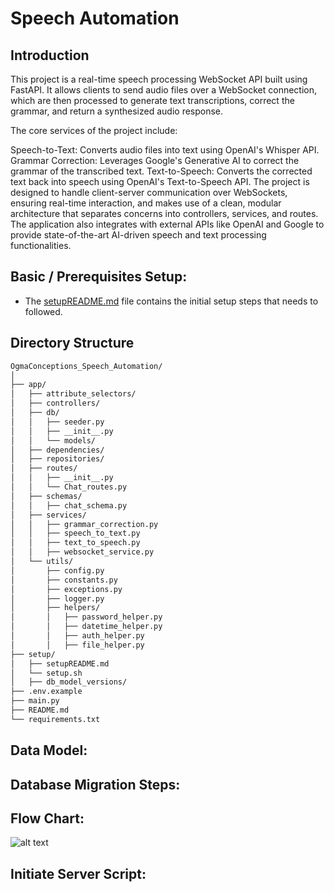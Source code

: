 # Speech Automation

## Introduction
This project is a real-time speech processing WebSocket API built using FastAPI. It allows clients to send audio files over a WebSocket connection, which are then processed to generate text transcriptions, correct the grammar, and return a synthesized audio response.

The core services of the project include:

Speech-to-Text: Converts audio files into text using OpenAI's Whisper API.
Grammar Correction: Leverages Google's Generative AI to correct the grammar of the transcribed text.
Text-to-Speech: Converts the corrected text back into speech using OpenAI's Text-to-Speech API.
The project is designed to handle client-server communication over WebSockets, ensuring real-time interaction, and makes use of a clean, modular architecture that separates concerns into controllers, services, and routes. The application also integrates with external APIs like OpenAI and Google to provide state-of-the-art AI-driven speech and text processing functionalities.

## Basic / Prerequisites Setup:
- The [setupREADME.md](./setup/setupREADME.md) file contains the initial setup steps that needs to followed.

## Directory Structure

```bash
OgmaConceptions_Speech_Automation/
│
├── app/
│   ├── attribute_selectors/        
│   ├── controllers/                
│   ├── db/                        
│   │   ├── seeder.py               
│   │   ├── __init__.py             
│   │   └── models/                 
│   ├── dependencies/               
│   ├── repositories/               
│   ├── routes/                     
│   │   ├── __init__.py           
│   │   └── Chat_routes.py                      
│   ├── schemas/
│   │   ├── chat_schema.py                     
│   ├── services/                   
│   │   ├── grammar_correction.py  
│   │   ├── speech_to_text.py      
│   │   ├── text_to_speech.py      
│   │   ├── websocket_service.py      
│   └── utils/                      
│       ├── config.py               
│       ├── constants.py           
│       ├── exceptions.py           
│       ├── logger.py               
│       ├── helpers/                
│       │   ├── password_helper.py  
│       │   ├── datetime_helper.py  
│       │   ├── auth_helper.py     
│       │   ├── file_helper.py      
├── setup/                          
│   ├── setupREADME.md              
│   └── setup.sh                    
│   ├── db_model_versions/          
├── .env.example                                    
├── main.py                         
├── README.md                       
└── requirements.txt                
```


## Data Model:


## Database Migration Steps:


## Flow Chart:

![alt text](image.png)

## Initiate Server Script:


